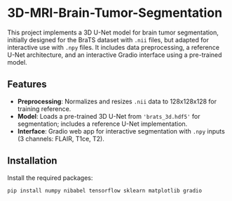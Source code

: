 # 3D-MRI-Brain-Tumor-Segmentation

This project implements a 3D U-Net model for brain tumor segmentation, initially designed for the BraTS dataset with `.nii` files, but adapted for interactive use with `.npy` files. It includes data preprocessing, a reference U-Net architecture, and an interactive Gradio interface using a pre-trained model.

## Features
- **Preprocessing**: Normalizes and resizes `.nii` data to 128x128x128 for training reference.
- **Model**: Loads a pre-trained 3D U-Net from `'brats_3d.hdf5'` for segmentation; includes a reference U-Net implementation.
- **Interface**: Gradio web app for interactive segmentation with `.npy` inputs (3 channels: FLAIR, T1ce, T2).

## Installation
Install the required packages:
```bash
pip install numpy nibabel tensorflow sklearn matplotlib gradio
